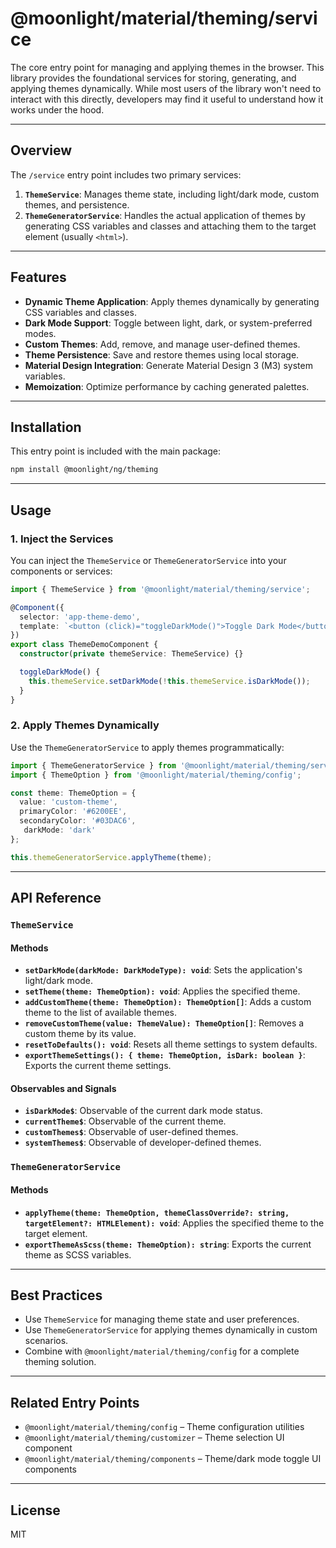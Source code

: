 # @moonlight/material/theming/service

The core entry point for managing and applying themes in the browser. This library provides the foundational services for storing, generating, and applying themes dynamically. While most users of the library won't need to interact with this directly, developers may find it useful to understand how it works under the hood.

---

## Overview

The `/service` entry point includes two primary services:

1. **`ThemeService`**: Manages theme state, including light/dark mode, custom themes, and persistence.
2. **`ThemeGeneratorService`**: Handles the actual application of themes by generating CSS variables and classes and attaching them to the target element (usually `<html>`).

---

## Features

- **Dynamic Theme Application**: Apply themes dynamically by generating CSS variables and classes.
- **Dark Mode Support**: Toggle between light, dark, or system-preferred modes.
- **Custom Themes**: Add, remove, and manage user-defined themes.
- **Theme Persistence**: Save and restore themes using local storage.
- **Material Design Integration**: Generate Material Design 3 (M3) system variables.
- **Memoization**: Optimize performance by caching generated palettes.

---

## Installation

This entry point is included with the main package:

```bash
npm install @moonlight/ng/theming
```

---

## Usage

### 1. Inject the Services

You can inject the `ThemeService` or `ThemeGeneratorService` into your components or services:

```typescript
import { ThemeService } from '@moonlight/material/theming/service';

@Component({
  selector: 'app-theme-demo',
  template: `<button (click)="toggleDarkMode()">Toggle Dark Mode</button>`
})
export class ThemeDemoComponent {
  constructor(private themeService: ThemeService) {}

  toggleDarkMode() {
    this.themeService.setDarkMode(!this.themeService.isDarkMode());
  }
}
```

### 2. Apply Themes Dynamically

Use the `ThemeGeneratorService` to apply themes programmatically:

```typescript
import { ThemeGeneratorService } from '@moonlight/material/theming/service';
import { ThemeOption } from '@moonlight/material/theming/config';

const theme: ThemeOption = {
  value: 'custom-theme',
  primaryColor: '#6200EE',
  secondaryColor: '#03DAC6',
   darkMode: 'dark'
};

this.themeGeneratorService.applyTheme(theme);
```

---

## API Reference

### `ThemeService`

#### Methods

- **`setDarkMode(darkMode: DarkModeType): void`**: Sets the application's light/dark mode.
- **`setTheme(theme: ThemeOption): void`**: Applies the specified theme.
- **`addCustomTheme(theme: ThemeOption): ThemeOption[]`**: Adds a custom theme to the list of available themes.
- **`removeCustomTheme(value: ThemeValue): ThemeOption[]`**: Removes a custom theme by its value.
- **`resetToDefaults(): void`**: Resets all theme settings to system defaults.
- **`exportThemeSettings(): { theme: ThemeOption, isDark: boolean }`**: Exports the current theme settings.

#### Observables and Signals

- **`isDarkMode$`**: Observable of the current dark mode status.
- **`currentTheme$`**: Observable of the current theme.
- **`customThemes$`**: Observable of user-defined themes.
- **`systemThemes$`**: Observable of developer-defined themes.

### `ThemeGeneratorService`

#### Methods

- **`applyTheme(theme: ThemeOption, themeClassOverride?: string, targetElement?: HTMLElement): void`**: Applies the specified theme to the target element.
- **`exportThemeAsScss(theme: ThemeOption): string`**: Exports the current theme as SCSS variables.

---

## Best Practices

- Use `ThemeService` for managing theme state and user preferences.
- Use `ThemeGeneratorService` for applying themes dynamically in custom scenarios.
- Combine with `@moonlight/material/theming/config` for a complete theming solution.

---

## Related Entry Points

- `@moonlight/material/theming/config` – Theme configuration utilities
- `@moonlight/material/theming/customizer` – Theme selection UI component
- `@moonlight/material/theming/components` – Theme/dark mode toggle UI components

---

## License

MIT
